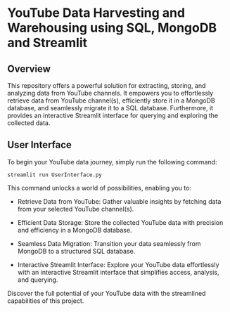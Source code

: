 # YouTube Data Harvesting and Warehousing using SQL, MongoDB and Streamlit

## Overview

This repository offers a powerful solution for extracting, storing, and analyzing data from YouTube channels. It empowers you to effortlessly retrieve data from YouTube channel(s), efficiently store it in a MongoDB database, and seamlessly migrate it to a SQL database. Furthermore, it provides an interactive Streamlit interface for querying and exploring the collected data.

## User Interface

To begin your YouTube data journey, simply run the following command:

   ```shell
   streamlit run UserInterface.py
   ```

This command unlocks a world of possibilities, enabling you to:

- Retrieve Data from YouTube: Gather valuable insights by fetching data from your selected YouTube channel(s).

- Efficient Data Storage: Store the collected YouTube data with precision and efficiency in a MongoDB database.

- Seamless Data Migration: Transition your data seamlessly from MongoDB to a structured SQL database.

- Interactive Streamlit Interface: Explore your YouTube data effortlessly with an interactive Streamlit interface that simplifies access, analysis, and querying.

Discover the full potential of your YouTube data with the streamlined capabilities of this project.
